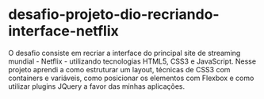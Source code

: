 # desafio-projeto-dio-recriando-interface-netflix
O desafio consiste em recriar a interface do principal site de streaming mundial - Netflix - utilizando tecnologias HTML5, CSS3 e JavaScript. Nesse projeto aprendi a como estruturar um layout, técnicas de CSS3 com containers e variáveis, como posicionar os elementos com Flexbox e como utilizar plugins JQuery a favor das minhas aplicações.
